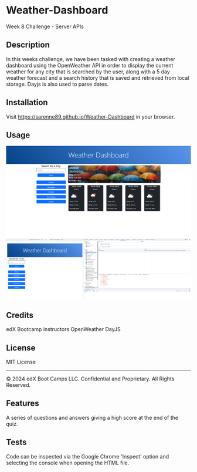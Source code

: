 # Weather-Dashboard

Week 8 Challenge - Server APIs

## Description

In this weeks challenge, we have been tasked with creating a weather dashboard using the OpenWeather API in order to display the current weather for any city that is searched by the user, along with a 5 day weather forecast and a search history that is saved and retrieved from local storage. Dayjs is also used to parse dates.

## Installation

Visit https://sarenne89.github.io/Weather-Dashboard in your browser.

## Usage

![Screenshot of the dashboard](assets/img/Screenshot1.png)
![Screenshot demostrating local storage saves, and that only the 5 most recent searches are shown on page refresh.](assets/img/Screenshot2.png)

## Credits

edX Bootcamp instructors
OpenWeather
DayJS

## License

MIT License

---

© 2024 edX Boot Camps LLC. Confidential and Proprietary. All Rights Reserved.

## Features

A series of questions and answers giving a high score at the end of the quiz.

## Tests

Code can be inspected via the Google Chrome 'Inspect' option and selecting the console when opening the HTML file.
